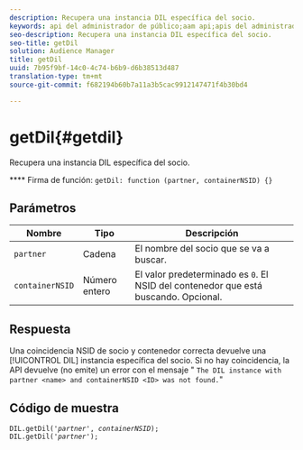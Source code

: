 ```yaml
---
description: Recupera una instancia DIL específica del socio.
keywords: api del administrador de público;aam api;apis del administrador de público;aam apis
seo-description: Recupera una instancia DIL específica del socio.
seo-title: getDil
solution: Audience Manager
title: getDil
uuid: 7b95f9bf-14c0-4c74-b6b9-d6b38513d487
translation-type: tm+mt
source-git-commit: f682194b60b7a11a3b5cac9912147471f4b30bd4

---
```



# getDil{#getdil}

Recupera una instancia DIL específica del socio.

**** Firma de función: `getDil: function (partner, containerNSID) {}`

<!-- r_dil_get_dil.xml -->

## Parámetros

| Nombre | Tipo | Descripción |
|---|---|---|
| `partner` | Cadena | El nombre del socio que se va a buscar. |
| `containerNSID` | Número entero | El valor predeterminado es `0`. El NSID del contenedor que está buscando. Opcional. |

## Respuesta

Una coincidencia NSID de socio y contenedor correcta devuelve una [!UICONTROL DIL] instancia específica del socio. Si no hay coincidencia, la API devuelve (no emite) un error con el mensaje " `The DIL instance with partner <name> and containerNSID <ID> was not found.`"

## Código de muestra

<pre class="java"><code>DIL.getDil('<i>partner</i>', <i>containerNSID</i>); 
DIL.getDil('<i>partner</i>');</code></pre>
